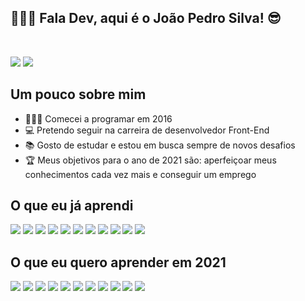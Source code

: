 ## 👨🏻‍💻 Fala Dev, aqui é o João Pedro Silva! 😎
</br>

[<img src="https://img.shields.io/badge/Gmail-D14836?style=for-the-badge&logo=gmail&logoColor=white" />](mailto:joao.devweb@gmail.com) [<img src="https://img.shields.io/badge/LinkedIn-0077B5?style=for-the-badge&logo=linkedin&logoColor=white" />](https://www.linkedin.com/in/joaodevweb/)


## Um pouco sobre mim

- 👨🏻‍💻 Comecei a programar em 2016
- 💻 Pretendo seguir na carreira de desenvolvedor Front-End
- 📚 Gosto de estudar e estou em busca sempre de novos desafios 
- 🏆 Meus objetivos para o ano de 2021 são: aperfeiçoar meus conhecimentos cada vez mais e conseguir um emprego



## O que eu já aprendi
[<img src="https://img.shields.io/badge/HTML5-E34F26?style=for-the-badge&logo=html5&logoColor=white" />]()
[<img src="https://img.shields.io/badge/CSS3-1572B6?style=for-the-badge&logo=css3&logoColor=white" />]()
[<img src="https://img.shields.io/badge/JavaScript-F7DF1E?style=for-the-badge&logo=javascript&logoColor=black" />]()
[<img src="https://img.shields.io/badge/Node.js-43853D?style=for-the-badge&logo=node.js&logoColor=white" />]()
[<img src="	https://img.shields.io/badge/TypeScript-007ACC?style=for-the-badge&logo=typescript&logoColor=white" />]()
[<img src="https://img.shields.io/badge/Sass-CC6699?style=for-the-badge&logo=sass&logoColor=white" />]()
[<img src="https://img.shields.io/badge/MySQL-00000F?style=for-the-badge&logo=mysql&logoColor=white" />]()
[<img src="	https://img.shields.io/badge/PostgreSQL-316192?style=for-the-badge&logo=postgresql&logoColor=white" />]()
[<img src="https://img.shields.io/badge/MongoDB-4EA94B?style=for-the-badge&logo=mongodb&logoColor=white" />]()
[<img src="https://img.shields.io/badge/SQLite-07405E?style=for-the-badge&logo=sqlite&logoColor=white" />]()
[<img src="https://img.shields.io/badge/Heroku-430098?style=for-the-badge&logo=heroku&logoColor=white" />]()

## O que eu quero aprender em 2021
[<img src="https://img.shields.io/badge/React-20232A?style=for-the-badge&logo=react&logoColor=61DAFB" />]() 
[<img src="https://img.shields.io/badge/React_Native-20232A?style=for-the-badge&logo=react&logoColor=61DAFB" />]()
[<img src="https://img.shields.io/badge/Vue.js-35495E?style=for-the-badge&logo=vue.js&logoColor=4FC08D" />]()
[<img src="https://img.shields.io/badge/Angular-DD0031?style=for-the-badge&logo=angular&logoColor=white" />]()
[<img src="https://img.shields.io/badge/AngularJS-E23237?style=for-the-badge&logo=angularjs&logoColor=white" />]()
[<img src="https://img.shields.io/badge/Bootstrap-563D7C?style=for-the-badge&logo=bootstrap&logoColor=whit" />]()
[<img src="https://img.shields.io/badge/styled--components-DB7093?style=for-the-badge&logo=styled-components&logoColor=white" />]()
[<img src="https://img.shields.io/badge/Material--UI-0081CB?style=for-the-badge&logo=material-ui&logoColor=white" />]()
[<img src="https://img.shields.io/badge/Redux-593D88?style=for-the-badge&logo=redux&logoColor=white" />]()
[<img src="https://img.shields.io/badge/React_Router-CA4245?style=for-the-badge&logo=react-router&logoColor=white" />]()
[<img src="	https://img.shields.io/badge/Express.js-404D59?style=for-the-badge" />]()
